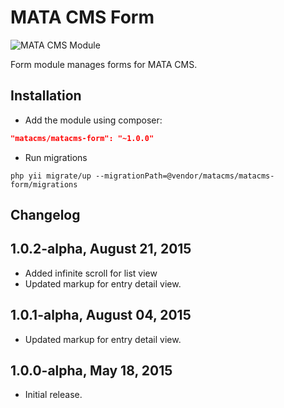 MATA CMS Form
==========================================

![MATA CMS Module](https://s3-eu-west-1.amazonaws.com/qi-interactive/assets/mata-cms/gear-mata-logo%402x.png)


Form module manages forms for MATA CMS.


Installation
------------

- Add the module using composer:

```json
"matacms/matacms-form": "~1.0.0"
```

-  Run migrations
```
php yii migrate/up --migrationPath=@vendor/matacms/matacms-form/migrations
```


Changelog
---------

## 1.0.2-alpha, August 21, 2015

- Added infinite scroll for list view
- Updated markup for entry detail view.

## 1.0.1-alpha, August 04, 2015

- Updated markup for entry detail view.

## 1.0.0-alpha, May 18, 2015

- Initial release.
